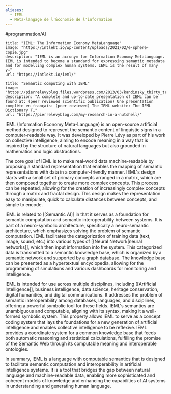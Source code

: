 ```yaml
---
aliases:
  - IEML
  - Méta-langage de l'Économie de l'information
---
```

#programmation/AI 

```embed
title: "IEML: The Information Economy MetaLanguage"
image: "https://intlekt.io/wp-content/uploads/2021/02/e-sphere-copie.jpg"
description: "IEML is an acronym for Information Economy MetaLanguage. IEML is intended to become a standard for expressing semantic metadata and for modelling complex human systems. IEML is the result of many y…"
url: "https://intlekt.io/ieml/"
```

```embed
title: "Semantic computing with IEML"
image: "https://pierrelevyblog.files.wordpress.com/2013/03/kandinsky_thirty_trente__1937.jpg"
description: "A complete and up-to-date presentation of IEML can be found at: (peer reviewed scientific publication) Une présentation complète en français: (peer reviewed) The IEML website: The IEML Dictionary T…"
url: "https://pierrelevyblog.com/my-research-in-a-nutshell/"
```

IEML (Information Economy Meta-Language) is an open-source artificial method designed to represent the semantic content of linguistic signs in a computer-readable way. It was developed by Pierre Lévy as part of his work on collective intelligence, aiming to encode meaning in a way that is inspired by the structure of natural languages but also grounded in mathematics and logic abstractions.

The core goal of IEML is to make real-world data machine-readable by proposing a standard representation that enables the mapping of semantic representations with data in a computer-friendly manner. IEML's design starts with a small set of primary concepts arranged in a matrix, which are then composed together to create more complex concepts. This process can be repeated, allowing for the creation of increasingly complex concepts through a matrix and fractal design. This design makes the representation easy to manipulate, quick to calculate distances between concepts, and simple to encode.

IEML is related to [[Semantic AI]] in that it serves as a foundation for semantic computation and semantic interoperability between systems. It is part of a neuro-symbolic architecture, specifically a neuro-semantic architecture, which emphasizes solving the problem of semantic computation. IEML facilitates the categorization of training data (text, image, sound, etc.) into various types of [[Neural Network|neural networks]], which then input information into the system. This categorized data is transmitted to a semantic knowledge base, which is organized by a semantic network and supported by a graph database. The knowledge base can be presented as a hypertextual encyclopedia, allowing for the programming of simulations and various dashboards for monitoring and intelligence.

IEML is intended for use across multiple disciplines, including [[Artificial Intelligence]], business intelligence, data science, heritage conservation, digital humanities, and digital communications. It addresses the problem of semantic interoperability among databases, languages, and disciplines, offering a powerful symbolic tool for these fields. IEML's semantics are unambiguous and computable, aligning with its syntax, making it a well-formed symbolic system. This property allows IEML to serve as a concept coding system that lays the foundations for a new generation of artificial intelligence and enables collective intelligence to be reflexive. IEML provides a coordinate system for a common knowledge base that feeds both automatic reasoning and statistical calculations, fulfilling the promise of the Semantic Web through its computable meaning and interoperable ontologies.

In summary, IEML is a language with computable semantics that is designed to facilitate semantic computation and interoperability in artificial intelligence systems. It is a tool that bridges the gap between natural language and machine-readable data, enabling more sophisticated and coherent models of knowledge and enhancing the capabilities of AI systems in understanding and generating human language.